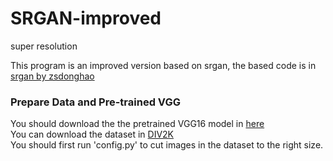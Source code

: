 # SRGAN-improved
super resolution

This program is an improved version based on srgan, the based code is in [srgan by zsdonghao](https://github.com/tensorlayer/srgan)

### Prepare Data and Pre-trained VGG
You should download the the pretrained VGG16 model in [here](https://www.cs.toronto.edu/~frossard/vgg16/vgg16_weights.npz)<br> 
You can download the dataset in [DIV2K](http://www.vision.ee.ethz.ch/ntire17/)<br> 
You should first run 'config.py' to cut images in the dataset to the right size.<br> 

